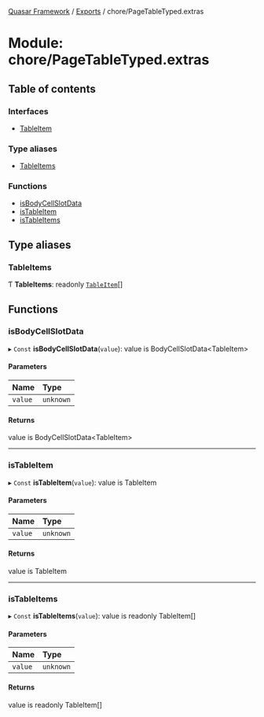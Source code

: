 [Quasar Framework](../index.md) / [Exports](../modules.md) / chore/PageTableTyped.extras

# Module: chore/PageTableTyped.extras

## Table of contents

### Interfaces

- [TableItem](../interfaces/chore_PageTableTyped_extras.TableItem.md)

### Type aliases

- [TableItems](chore_PageTableTyped_extras.md#tableitems)

### Functions

- [isBodyCellSlotData](chore_PageTableTyped_extras.md#isbodycellslotdata)
- [isTableItem](chore_PageTableTyped_extras.md#istableitem)
- [isTableItems](chore_PageTableTyped_extras.md#istableitems)

## Type aliases

### TableItems

Ƭ **TableItems**: readonly [`TableItem`](../interfaces/chore_PageTableTyped_extras.TableItem.md)[]

## Functions

### isBodyCellSlotData

▸ `Const` **isBodyCellSlotData**(`value`): value is BodyCellSlotData<TableItem\>

#### Parameters

| Name | Type |
| :------ | :------ |
| `value` | `unknown` |

#### Returns

value is BodyCellSlotData<TableItem\>

___

### isTableItem

▸ `Const` **isTableItem**(`value`): value is TableItem

#### Parameters

| Name | Type |
| :------ | :------ |
| `value` | `unknown` |

#### Returns

value is TableItem

___

### isTableItems

▸ `Const` **isTableItems**(`value`): value is readonly TableItem[]

#### Parameters

| Name | Type |
| :------ | :------ |
| `value` | `unknown` |

#### Returns

value is readonly TableItem[]
